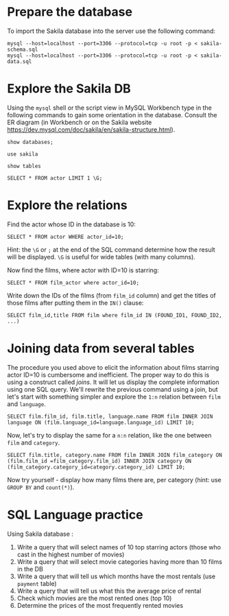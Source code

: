 # Prepare the database

To import the Sakila database into the server use the following command:

```
mysql --host=localhost --port=3306 --protocol=tcp -u root -p < sakila-schema.sql
mysql --host=localhost --port=3306 --protocol=tcp -u root -p < sakila-data.sql
```

# Explore the Sakila DB

Using the ``mysql`` shell or the script view in MySQL Workbench type in the following commands to gain some orientation in the database. Consult the ER diagram (in Workbench or on the Sakila website https://dev.mysql.com/doc/sakila/en/sakila-structure.html).

```
show databases;
```
```
use sakila
```
```
show tables
```
```
SELECT * FROM actor LIMIT 1 \G;
```

# Explore the relations

Find the actor whose ID in the database is 10:

```
SELECT * FROM actor WHERE actor_id=10;
```

Hint: the ``\G`` or ``;`` at the end of the SQL command determine how the result will be displayed. ``\G`` is useful for wide tables (with many columns).

Now find the films, where actor with ID=10 is starring:

```
SELECT * FROM film_actor where actor_id=10;
```

Write down the IDs of the films (from ``film_id`` column) and get the titles of those films after putting them in the ```IN()``` clause:

```
SELECT film_id,title FROM film where film_id IN (FOUND_ID1, FOUND_ID2, ...)
```

# Joining data from several tables

The procedure you used above to elicit the information about films starring actor ID=10 is cumbersome and inefficient. The proper way to do this is using a construct called *joins*. It will let us display the complete information using one SQL query. We'll rewrite the previous command using a join, but let's start with something simpler and explore the ``1:n`` relation between ``film`` and ``language``.

```
SELECT film.film_id, film.title, language.name FROM film INNER JOIN language ON (film.language_id=language.language_id) LIMIT 10;
```

Now, let's try to display the same for a ``n:n`` relation, like the one between ``film`` and ``category``.

```
SELECT film.title, category.name FROM film INNER JOIN film_category ON (film.film_id =film_category.film_id) INNER JOIN category ON (film_category.category_id=category.category_id) LIMIT 10;
```

Now try yourself - display how many films there are, per category (hint: use ``GROUP BY`` and ``count(*)``).


# SQL Language practice

Using Sakila database :

1. Write a query that will select names of 10 top starring actors (those who cast in the
highest number of movies)
1. Write a query that will select movie categories having more than 10 films in the DB
1. Write a query that will tell us which months have the most rentals (use ``payment`` table)
1. Write a query that will tell us what this the average price of rental
1. Check which movies are the most rented ones (top 10)
1. Determine the prices of the most frequently rented movies

